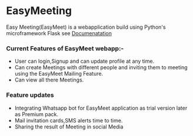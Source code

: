# EasyMeeting
Easy Meeting(EasyMeet) is a webapplication build using Python's microframework Flask see <a href="http://flask.pocoo.org/">Documenatation</a>

### Current Features of EasyMeet webapp:-

- User can login,Signup and can update profile at any time.
- Can create Meetings with different people and inviting them to meeting using the EasyMeet Mailing Feature.
- Can view all there Meetings.


### Feature updates

- Integrating Whatsapp bot for EasyMeet application as trial version later as Premium pack.
- Mail invitation cards,SMS alerts time to time.
- Sharing the result of Meeting in social Media


